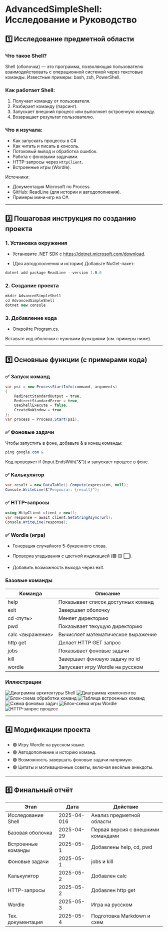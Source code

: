 # AdvancedSimpleShell: Исследование и Руководство

## 1️⃣ Исследование предметной области

### Что такое Shell?
Shell (оболочка) — это программа, позволяющая пользователю взаимодействовать с операционной системой через текстовые команды. Известные примеры: bash, zsh, PowerShell.

### Как работает Shell:
1. Получает команду от пользователя.
2. Разбирает команду (парсинг).
3. Запускает внешний процесс или выполняет встроенную команду.
4. Возвращает результат пользователю.

### Что я изучала:
- Как запускать процессы в C#
- Как читать и писать в консоль.
- Потоковый вывод и обработка ошибок.
- Работа с фоновыми задачами.
- HTTP-запросы через `HttpClient`.
- Встроенные игры (Wordle).

Источники:
- Документация Microsoft по Process.
- GitHub: ReadLine (для истории и автодополнения).
- Примеры мини-игр на C#.

---

## 2️⃣ Пошаговая инструкция по созданию проекта

### 1. Установка окружения

* Установите .NET SDK с https://dotnet.microsoft.com/download.

* (Для автодополнения и истории) Добавьте NuGet-пакет:

```csharp
dotnet add package ReadLine --version 1.0.0
```

### 2. Создание проекта

```csharp
mkdir AdvancedSimpleShell
cd AdvancedSimpleShell
dotnet new console
``` 

### 3. Добавление кода

* Откройте Program.cs.

Вставьте код оболочки с нужными функциями (см. примеры ниже).

---

## 3️⃣ Основные функции (с примерами кода)

### ✅ Запуск команд
```csharp
var psi = new ProcessStartInfo(command, arguments)
{
    RedirectStandardOutput = true,
    RedirectStandardError = true,
    UseShellExecute = false,
    CreateNoWindow = true
};
var process = Process.Start(psi);
```
### ✅ Фоновые задачи

Чтобы запустить в фоне, добавьте & в конец команды:
```csharp
ping google.com &
```
Код проверяет if (input.EndsWith("&")) и запускает процесс в фоне.

### ✅ Калькулятор
```csharp
var result = new DataTable().Compute(expression, null);
Console.WriteLine($"Результат: {result}");
```
### ✅ HTTP-запросы
```csharp
using HttpClient client = new();
var response = await client.GetStringAsync(url);
Console.WriteLine(response);
```
### ✅ Wordle (игра)

* Генерация случайного 5-буквенного слова.

* Проверка угадывания с цветной индикацией (🟩 🟨 ⬜).

* Добавить возможность выхода через exit.

### Базовые команды
| Команда                    | Описание                                    |
|----------------------------|---------------------------------------------|
| help                       | Показывает список доступных команд          |
| exit                       | Завершает оболочку                          |
| cd <путь>                  | Меняет директорию                          |
| pwd                        | Показывает текущую директорию              |
| calc <выражение>           | Вычисляет математическое выражение         |
| http get <url>             | Делает HTTP GET запрос                     |
| jobs                       | Показывает фоновые задачи                   |
| kill <id>                  | Завершает фоновую задачу по id              |
| wordle                     | Запускает игру Wordle на русском           |

### Иллюстрации
 ![Диаграмма архитектуры Shell](diagrams/shell-architecture.png)
 ![Диаграмма компонентов](diagrams/components-diagram.png)
 ![Блок-схема обработки команд](diagrams/command-flow.png)
 ![Таблица встроенных команд](diagrams/builtin-commands-table.png)
 ![Схема фоновых задач](diagrams/background-tasks-diagram.png)
 ![Блок-схема игры Wordle](diagrams/wordle-flow.png)
 ![HTTP-запрос процесс](diagrams/http-request-diagram.png)

---

## 4️⃣ Модификации проекта

- 🟢 Игру Wordle на русском языке.
- 🟢 Автодополнение и историю команд.
- 🟢 Возможность завершать фоновые задачи напрямую.
- 🟢 Цитаты и мотивационные советы, включая весёлые анекдоты.


---

## 6️⃣ Финальный отчёт

| Этап                    | Дата         | Действие                                   |
|-------------------------|--------------|-------------------------------------------|
| Исследование Shell      | 2025-04-016   | Анализ предметной области                 |
| Базовая оболочка        | 2025-04-29   | Первая версия с внешними командами        |
| Встроенные команды      | 2025-05-1   | Добавлены help, cd, pwd                   |
| Фоновые задачи          | 2025-05-1   | jobs и kill                               |
| Калькулятор             | 2025-05-2   | Добавлен calc                             |
| HTTP-запросы            | 2025-05-2   | Добавлен http get                         |
| Wordle                  | 2025-05-3   | Игра на русском                           |
| Тех. документация       | 2025-05-4   | Подготовка Markdown и схем                |



